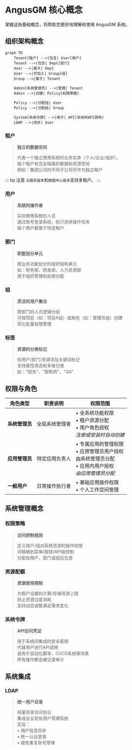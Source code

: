 # AngusGM 核心概念

掌握这些基础概念，将帮助您更好地理解和使用 AngusGM 系统。

## 组织架构概念

```mermaid
graph TD
    Tenant[租户] -->|包含| User[用户]
    Tenant -->|包含| Dept[部门]
    User -->|属于| Dept
    User -->|可加入| Group[组]
    Group -->|属于| Tenant
    
    Admin[系统管理员] -->|管理| Tenant
    Admin -->|创建| Policy[权限策略]
    
    Policy -->|分配给| User
    Policy -->|分配给| Group
    
    System[系统令牌] -->|用于| API[系统间API调用]
    LDAP -->|同步| User
```

### 租户
> **独立的数据空间**
>
> 代表一个独立使用系统的业务实体（个人/企业/组织）。  
> 每个租户有完全隔离的数据和资源空间  
> 例如：集团公司的不同子公司可作为独立租户

::: tip 注意
`云服务版本`和`数据中心版本`支持多租户。
:::

### 用户
> **系统的操作者**
>
> 实际使用系统的人员  
> 通过账号登录系统，执行具体操作任务  
> 每个用户都属于特定租户

### 部门
> **职能划分单元**
>
> 按业务功能划分的组织结构单元  
> 如：财务部、研发部、人力资源部  
> 用于组织管理和权限分配

### 组
> **灵活的用户集合**
>
> 跨部门的人员逻辑分组  
> 可按项目（如：项目A组）或角色（如：管理员组）创建  
> 简化批量权限管理

### 标签
> **资源的分类标记**
>
> 给用户/部门/资源添加关键词标记  
> 支持属性筛选和多维分类  
> 如："财务"、"架构师"、"QA"

## 权限与角色

| 角色类型 | 职责说明 | 权限范围                                                               |
|---------|---------|--------------------------------------------------------------------|
| **系统管理员** | 全局系统管理者 | • 全系统功能权限<br>• 租户资源分配<br>• 用户角色授权<br>*注册或安装时自动创建*                  |
| **应用管理员** | 特定应用负责人 | • 专属应用的管理权限<br>• 应用管理员用户授权<br>由系统管理员分配<br>• 应用内用户授权<br>*由应用管理员分配* |
| **一般用户** | 日常操作执行者 | • 基础应用操作权限<br>• 个人工作空间管理                                           |

## 系统管理概念

### 权限策略
> **访问控制规则**
>
> 定义用户/组对系统资源的操作权限  
> 可精确到菜单/按钮/API级控制  
> 分配给用户、部门或组后生效

### 资源配额
> **资源使用限制**
>
> 为租户设置的计算/存储资源上限  
> 防止资源过度消耗  
> 支持动态调整满足需求变化

### 系统令牌
> **API访问凭证**
>
> 用于系统间集成的安全密钥  
> 代替用户进行API调用  
> 适用于自动化脚本、CI/CD系统等场景  
> 所有操作都会被记录审计

## 系统集成

### LDAP
> **统一用户目录**
>
> 轻量目录访问协议  
> 集成企业现有用户管理系统  
> 实现：  
> • 用户信息同步  
> • 统一认证登录  
> • 避免重复账号管理  

